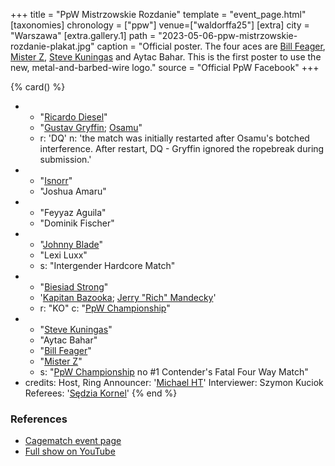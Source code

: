 +++
title = "PpW Mistrzowskie Rozdanie"
template = "event_page.html"
[taxonomies]
chronology = ["ppw"]
venue=["waldorffa25"]
[extra]
city = "Warszawa"
[extra.gallery.1]
path = "2023-05-06-ppw-mistrzowskie-rozdanie-plakat.jpg"
caption = "Official poster. The four aces are [Bill Feager](@/w/feager.md), [Mister Z](@/w/mister-z.md), [Steve Kuningas](@/w/steve-kuningas.md) and Aytac Bahar. This is the first poster to use the new, metal-and-barbed-wire logo."
source = "Official PpW Facebook"
+++

{% card() %}
- - "[Ricardo Diesel](@/w/ricardo-diesel.md)"
  - "[Gustav Gryffin](@/w/gustav-gryffin.md); [Osamu](@/w/osamu.md)"
  - r: 'DQ'
    n: 'the match was initially restarted after Osamu's botched interference. After restart, DQ - Gryffin ignored the ropebreak during submission.'
- - "[Isnorr](@/w/isnorr.md)"
  - "Joshua Amaru"
- - "Feyyaz Aguila"
  - "Dominik Fischer"
- - "[Johnny Blade](@/w/johnny-blade.md)"
  - "Lexi Luxx"
  - s: "Intergender Hardcore Match"
- - "[Biesiad Strong](@/w/biesiad.md)"
  - '[Kapitan Bazooka](@/w/kapitan-bazooka.md); [Jerry "Rich" Mandecky](@/w/jerry-mandecky.md)'
  - r: "KO"
    c: "[PpW Championship](@/c/ppw-championship.md)"
- - "[Steve Kuningas](@/w/steve-kuningas.md)"
  - "Aytac Bahar"
  - "[Bill Feager](@/w/feager.md)"
  - "[Mister Z](@/w/mister-z.md)"
  - s: "[PpW Championship](@/c/ppw-championship.md) no #1 Contender's Fatal Four Way Match"
- credits:
    Host, Ring Announcer: '[Michael HT](@/w/michael-ht.md)'
    Interviewer: Szymon Kuciok
    Referees: '[Sędzia Kornel](@/w/sedzia-kornel.md)'
{% end %}

### References
* [Cagematch event page](https://www.cagematch.net/?id=1&nr=383400)
* [Full show on YouTube](https://www.youtube.com/watch?v=O6_O1N69J4E)
